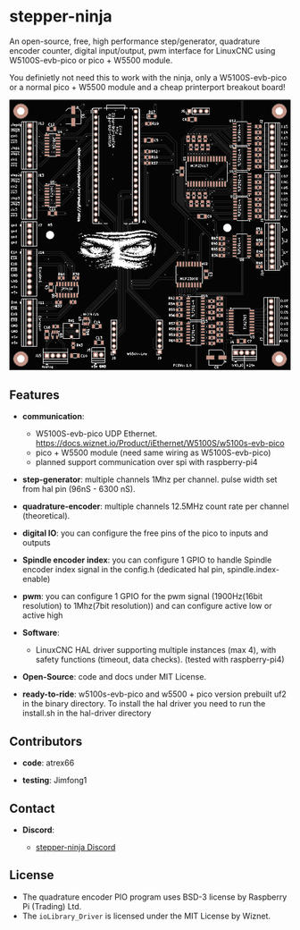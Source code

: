# stepper-ninja

An open-source, free, high performance step/generator, quadrature encoder counter, digital input/output, pwm interface for LinuxCNC using W5100S-evb-pico or pico + W5500 module.

You definietly not need this to work with the ninja, only a W5100S-evb-pico or a normal pico + W5500 module and a cheap printerport breakout board!

![official breakout board](docs/images/sm_black_top.png)

## Features

- **communication**:

  - W5100S-evb-pico UDP Ethernet. <https://docs.wiznet.io/Product/iEthernet/W5100S/w5100s-evb-pico>
  - pico + W5500 module (need same wiring as W5100S-evb-pico)
  - planned support communication over spi with raspberry-pi4

- **step-generator**: multiple channels 1Mhz per channel. pulse width set from hal pin (96nS - 6300 nS).

- **quadrature-encoder**: multiple channels 12.5MHz count rate per channel (theoretical).

- **digital IO**: you can configure the free pins of the pico to inputs and outputs

- **Spindle encoder index**: you can configure 1 GPIO to handle Spindle encoder index signal in the config.h (dedicated hal pin, spindle.index-enable)

- **pwm**: you can configure 1 GPIO for the pwm signal (1900Hz(16bit resolution) to 1Mhz(7bit resolution)) and can configure active low or active high

- **Software**:
  - LinuxCNC HAL driver supporting multiple instances (max 4), with safety functions (timeout, data checks). (tested with raspberry-pi4)

- **Open-Source**: code and docs under MIT License.

- **ready-to-ride**: w5100s-evb-pico and w5500 + pico version prebuilt uf2 in the binary directory. To install the hal driver you need to run the install.sh in the hal-driver directory

## Contributors

- **code**: atrex66

- **testing**: Jimfong1

## Contact

- **Discord**:

  - [stepper-ninja Discord](<https://discord.gg/bM2mQNCt>)

## License

- The quadrature encoder PIO program uses BSD-3 license by Raspberry Pi (Trading) Ltd.
- The `ioLibrary_Driver` is licensed under the MIT License by Wiznet.
